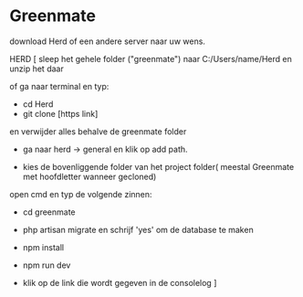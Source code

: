 # Greenmate

download Herd of een andere server naar uw wens.

HERD [
sleep het gehele folder ("greenmate") naar C:/Users/name/Herd en unzip het daar

of ga naar terminal en typ: 

- cd Herd
- git clone [https link] 

en verwijder alles behalve de greenmate folder

- ga naar herd -> general en klik op add path.

- kies de bovenliggende folder van het project folder( meestal Greenmate met hoofdletter wanneer gecloned)

open cmd en typ de volgende zinnen:

- cd greenmate

- php artisan migrate en schrijf 'yes' om de database te maken

- npm install

- npm run dev

- klik op de link die wordt gegeven in de consolelog
]